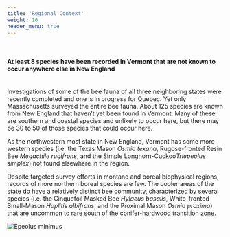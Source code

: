 ```yaml
---
title: 'Regional Context'
weight: 10
header_menu: true
---
```

<br>
<div class="lead">
<h4>
At least 8 species have been recorded in Vermont that are not known to occur anywhere else in New England
</h4>
</div>
<br>
Investigations of some of the bee fauna of all three neighboring states were recently completed and one is in progress for Quebec. Yet only Massachusetts surveyed the entire bee fauna. About 125 species are known from New England that haven’t yet been found in Vermont. Many of these are southern and coastal species and unlikely to occur here, but there may be 30 to 50 of those species that could occur here.

As the northwestern most state in New England, Vermont has some more western species (i.e. the Texas Mason <i>Osmia texana</i>, Rugose-fronted Resin Bee <i>Megachile rugifrons</i>, and the Simple Longhorn-Cuckoo<i>Triepeolus simplex</i>) not found elsewhere in the region.

Despite targeted survey efforts in montane and boreal biophysical regions, records of more northern boreal species are few. The cooler areas of the state do have a relatively distinct bee community, characterized by several species (i.e. the Cinquefoil Masked Bee <i>Hylaeus basalis</i>, White-fronted Small-Mason <i>Hoplitis albifrons</i>, and the Proximal Mason <i>Osmia proxima</i>) that are uncommon to rare south of the conifer-hardwood transition zone.

<img alt="Epeolus minimus" title="Least Cellophane-cuckoo Bee <i>Epeolus minimus</i>" src="https://stateofbees.vtatlasoflife.org/images/Epeolus minimus.jpg" style="margin: 0px">
